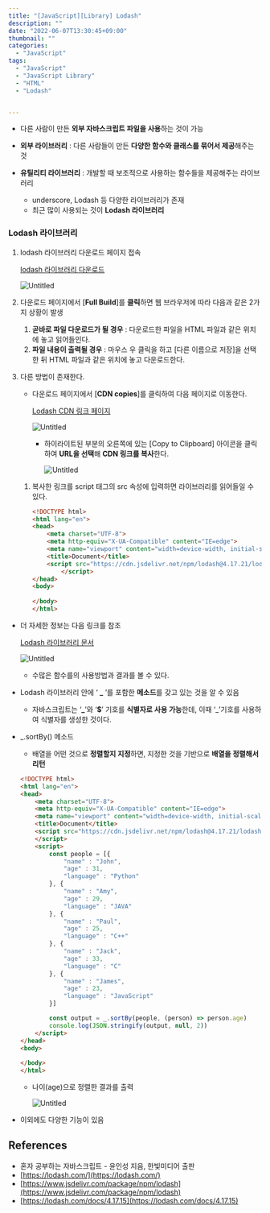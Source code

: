 ```yaml
---
title: "[JavaScript][Library] Lodash"
description: ""
date: "2022-06-07T13:30:45+09:00"
thumbnail: ""
categories:
  - "JavaScript"
tags:
  - "JavaScript"
  - "JavaScript Library"
  - "HTML"
  - "Lodash"


---
```

<!--more-->

- 다른 사람이 만든 **외부 자바스크립트 파일을 사용**하는 것이 가능
- **외부 라이브러리** : 다른 사람들이 만든 **다양한 함수와 클래스를 묶어서 제공**해주는 것

- **유틸리티 라이브러리** : 개발할 때 보조적으로 사용하는 함수들을 제공해주는 라이브러리
    - underscore, Lodash 등 다양한 라이브러리가 존재
    - 최근 많이 사용되는 것이 **Lodash 라이브러리**

### Lodash 라이브러리

1. lodash 라이브러리 다운로드 페이지 접속
    
    [lodash 라이브러리 다운로드](https://lodash.com/)
    
    ![Untitled](/images/lang_javascript/study/JavaScript_Lodash_라이브러리/Untitled.png)
    

1. 다운로드 페이지에서 [**Full Build**]를 **클릭**하면 웹 브라우저에 따라 다음과 같은 2가지 상황이 발생
    1. **곧바로 파일 다운로드가 될 경우** : 다운로드한 파일을 HTML 파일과 같은 위치에 놓고 읽어들인다.
    2. **파일 내용이 출력될 경우** : 마우스 우 클릭을 하고 [다른 이름으로 저장]을 선택한 뒤 HTML 파일과 같은 위치에 놓고 다운로드한다. 

1. 다른 방법이 존재한다. 
    - 다운로드 페이지에서 [**CDN copies**]를 클릭하여 다음 페이지로 이동한다.
        
        [Lodash CDN 링크 페이지](https://www.jsdelivr.com/package/npm/lodash)
        
        ![Untitled](/images/lang_javascript/study/JavaScript_Lodash_라이브러리/Untitled%201.png)
        
        - 하이라이트된 부분의 오른쪽에 있는 [Copy to Clipboard] 아이콘을 클릭하여 **URL을 선택**해 **CDN 링크를 복사**한다.
            
            ![Untitled](/images/lang_javascript/study/JavaScript_Lodash_라이브러리/Untitled%202.png)
            
    
    1. 복사한 링크를 script 태그의 src 속성에 입력하면 라이브러리를 읽어들일 수 있다. 
        
        ```html
        <!DOCTYPE html>
        <html lang="en">
        <head>
            <meta charset="UTF-8">
            <meta http-equiv="X-UA-Compatible" content="IE=edge">
            <meta name="viewport" content="width=device-width, initial-scale=1.0">
            <title>Document</title>
            <script src="https://cdn.jsdelivr.net/npm/lodash@4.17.21/lodash.min.js">
        		</script>
        </head>
        <body>
            
        </body>
        </html>
        ```
        
    
- 더 자세한 정보는 다음 링크를 참조
    
    [Lodash 라이브러리 문서](https://lodash.com/docs/4.17.15)
    
    ![Untitled](/images/lang_javascript/study/JavaScript_Lodash_라이브러리/Untitled%203.png)
    
    - 수많은 함수를의 사용방법과 결과를 볼 수 있다.
- Lodash 라이브러리 안에 ‘ **_** ’를 포함한 **메소드**를 갖고 있는 것을 알 수 있음
    - 자바스크립트는 ‘**_**’와 ‘**$**’ 기호를 **식별자로 사용 가능**한데, 이때 ‘_’기호를 사용하여 식별자를 생성한 것이다.
- _.sortBy() 메소드
    - 배열을 어떤 것으로 **정렬할지 지정**하면, 지정한 것을 기반으로 **배열을 정렬해서 리턴**
    
    ```html
    <!DOCTYPE html>
    <html lang="en">
    <head>
        <meta charset="UTF-8">
        <meta http-equiv="X-UA-Compatible" content="IE=edge">
        <meta name="viewport" content="width=device-width, initial-scale=1.0">
        <title>Document</title>
        <script src="https://cdn.jsdelivr.net/npm/lodash@4.17.21/lodash.min.js">        
        </script>
        <script>
            const people = [{
                "name" : "John",
                "age" : 31,
                "language" : "Python"
            }, {
                "name" : "Amy",
                "age" : 29,
                "language" : "JAVA"
            }, {
                "name" : "Paul",
                "age" : 25,
                "language" : "C++"
            }, {
                "name" : "Jack",
                "age" : 33,
                "language" : "C"
            }, {
                "name" : "James",
                "age" : 23,
                "language" : "JavaScript"
            }]
    
            const output = _.sortBy(people, (person) => person.age)
            console.log(JSON.stringify(output, null, 2))
        </script>
    </head>
    <body>
        
    </body>
    </html>
    ```
    
    - 나이(age)으로 정렬한 결과를 출력
        
        ![Untitled](/images/lang_javascript/study/JavaScript_Lodash_라이브러리/Untitled%204.png)
        

- 이외에도 다양한 기능이 있음

## References

- 혼자 공부하는 자바스크립트 - 윤인성 지음, 한빛미디어 출판
- [https://lodash.com/](https://lodash.com/)
- [https://www.jsdelivr.com/package/npm/lodash](https://www.jsdelivr.com/package/npm/lodash)
- [https://lodash.com/docs/4.17.15](https://lodash.com/docs/4.17.15)